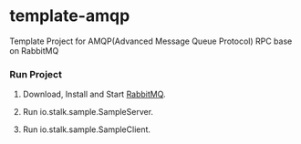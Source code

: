 # template-amqp
Template Project for AMQP(Advanced Message Queue Protocol) RPC base on RabbitMQ


### Run Project

1. Download, Install and Start [RabbitMQ](https://www.rabbitmq.com/download.html). 

2. Run io.stalk.sample.SampleServer.

3. Run io.stalk.sample.SampleClient.

